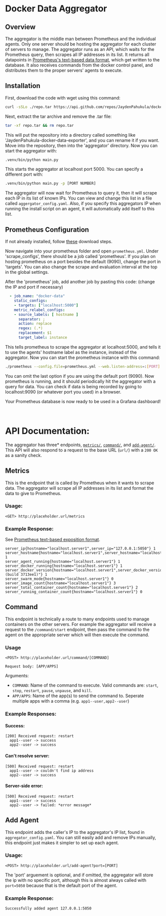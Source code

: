 # Docker Data Aggregator

## Overview

The aggregator is the middle man between Prometheus and the individual agents. Only one server should be hosting the aggregator for each cluster of servers to manage. The aggregator runs as an API, which waits for the Prometheus query, then scrapes all IP addresses in its list. It returns all datapoints in [Prometheus's text-based data format](#https://prometheus.io/docs/instrumenting/exposition_formats/), which get written to the database. It also receives commands from the docker control panel, and distributes them to the proper servers' agents to execute.


## Installation

First, download the code with wget using this command:

``` sh
curl -sSLo ./repo.tar https://api.github.com/repos/JaydenPahukula/docker-data-exporter/tarball
```

Next, extract the tar archive and remove the .tar file:

``` sh
tar -xf repo.tar && rm repo.tar
```

This will put the repository into a directory called something like 'JaydenPahukula-docker-data-exporter', and you can rename it if you want. Move into the repository, then into the 'aggregator' directory. Now you can start the aggregator with:

``` sh
.venv/bin/python main.py
```

This starts the aggregator at localhost port 5000. You can specify a different port with:

``` sh
.venv/bin/python main.py -p [PORT NUMBER]
```

The aggregator will now wait for Prometheus to query it, then it will scrape each IP in its list of known IPs. You can view and change this list in a file called `aggergator_config.yaml`. Also, if you specify this aggregators IP when running the install script on an agent, it will automatically add itself to this list.


## Prometheus Configuration

If not already installed, follow [these](https://prometheus.io/docs/introduction/first_steps/) download steps.

Now navigate into your prometheus folder and open `prometheus.yml`. Under 'scrape_configs', there should be a job called 'prometheus'. If you plan on hosting prometheus on a port besides the default (9090), change the port in 'targets'. You can also change the scrape and evaluation interval at the top in the global settings.

After the 'prometheus' job, add another job by pasting this code: (change the IP and port if necessary)

``` yaml
  - job_name: "docker-data"
    static_configs:
    - targets: ["localhost:5000"]
    metric_relabel_configs:
    - source_labels: [ hostname ]
      separator: ;
      action: replace
      regex: (.*)
      replacement: $1
      target_label: instance
```

This tells prometheus to scrape the aggregator at localhost:5000, and tells it to use the agents' hostname label as the instance, instead of the aggregator. Now you can start the prometheus instance with this command:

``` sh
./prometheus --config.file=prometheus.yml --web.listen-address=:[PORT]
```

You can omit the last option if you are using the default port (9090). Now prometheus is running, and it should periodically hit the aggregator with a query for data. You can check if data is being recorded by going to localhost:9090 (or whatever port you used) in a browser.

Your Prometheus database is now ready to be used in a Grafana dashboard!

</br>

# API Documentation:

The aggregator has three* endpoints, [`metrics/`](#metrics), [`command/`](#command), and [`add-agent/`](#add-agent). This API will also respond to a request to the base URL (`url/`) with a `200 OK` as a sanity check.

## Metrics

This is the endpoint that is called by Prometheus when it wants to scrape data. The aggregator will scrape all IP addresses in its list and format the data to give to Prometheus.

### Usage:

```
<GET> http://placeholder.url/metrics
```

### Example Response:
See [Prometheus text-based exposition format](#https://prometheus.io/docs/instrumenting/exposition_formats/).

```
server_ip{hostname="localhost.server1",server_ip="127.0.0.1:5050"} 1
server_hostname{hostname="localhost.server1",server_hostname="localhost.server1"} 1
server_agent_running{hostname="localhost.server1"} 1
server_docker_running{hostname="localhost.server1"} 1
server_docker_version{hostname="localhost.server1",server_docker_version="24.0.4 (build 3713ee1)"} 1
server_swarm_mode{hostname="localhost.server1"} 0
server_image_count{hostname="localhost.server1"} 3
server_total_container_count{hostname="localhost.server1"} 2
server_running_container_count{hostname="localhost.server1"} 0
```

## Command

This endpoint is technically a route to many endpoints used to manage containers on the other servers. For example the aggregator will receive a request to the `/command/start` endpoint, then pass the command to the agent on the appropriate server which will then execute the command.

### Usage

```
<POST> http://placeholder.url/command/[COMMAND]

Request body: [APP/APPS]
```

Arguments:
 - `COMMAND`: Name of the command to execute. Valid commands are: `start`, `stop`, `restart`, `pause`, `unpause`, and `kill`.
 - `APP/APPS`: Name of the app(s) to send the command to. Seperate multiple apps with a comma (e.g. `app1--user,app2--user`)

### Example Responses:

#### Success:

```
[200] Received request: restart
  app1--user -> success
  app2--user -> success
```

#### Can't resolve server: 

```
[500] Received request: restart
  app1--user -> couldn't find ip address
  app2--user -> success
```

#### Server-side error: 

```
[500] Received request: restart
  app1--user -> success
  app2--user -> failed: *error message*
```


## Add Agent

This endpoint adds the caller's IP to the aggregator's IP list, found in `aggregator_config.yaml`. You can still easily add and remove IPs manually, this endpoint just makes it simpler to set up each agent.

### Usage:

```
<POST> http://placeholder.url/add-agent?port=[PORT]
```
The 'port' arguement is optional, and if omitted, the aggregator will store the ip with no specific port, although this is almost always called with `port=5050` because that is the default port of the agent.

### Example Response:

```
Successfully added agent 127.0.0.1:5050
```